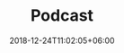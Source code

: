 ---
title: "Podcast"
date: 2018-12-24T11:02:05+06:00
icon: "ti-microphone"
description: "Lorem ipsum dolor sit amet ipsum dolor sit amet ipsum dolor sit amet"
type : "docs"
---